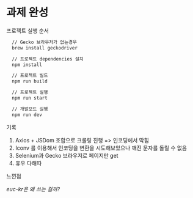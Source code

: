 # 과제 완성

프로젝트 실행 순서

```bash
  // Gecko 브라우저가 없는경우
  brew install geckodriver

  // 프로젝트 dependencies 설치
  npm install

  // 프로젝트 빌드
  npm run build

  // 프로젝트 실행
  npm run start

  // 개발모드 실행
  npm run dev
```


기록
1. Axios + JSDom 조합으로 크롤링 진행 => 인코딩에서 막힘
2. Iconv 를 이용해서 인코딩을 변환을 시도해보았으나 깨진 문자를 돌릴 수 없음
3. Selenium과 Gecko 브라우저로 페이지만 get
4. 휴우 다해따

느낀점

*euc-kr은 왜 쓰는 걸까?*